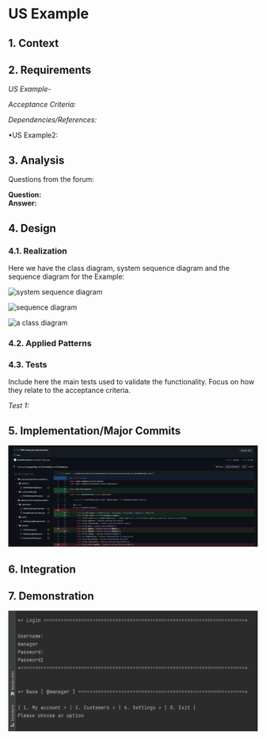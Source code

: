 # US Example

## 1. Context



## 2. Requirements

*US Example*- 

*Acceptance Criteria:*

*Dependencies/References:*

•US Example2:

## 3. Analysis

Questions from the forum:

**Question:** 
<br>
**Answer:** 

## 4. Design

### 4.1. Realization
Here we have the class diagram, system sequence diagram and the sequence diagram for the Example:

![system sequence diagram](system_sequence_diagram.svg)

![sequence diagram](sequence_diagram.svg)

![a class diagram](class_diagram.svg)

### 4.2. Applied Patterns

### 4.3. Tests

Include here the main tests used to validate the functionality. Focus on how they relate to the acceptance criteria.

*Test 1:* 

## 5. Implementation/Major Commits

![commit1](commits/a.png)

## 6. Integration

## 7. Demonstration

![demonstration](demonstration/a.png)